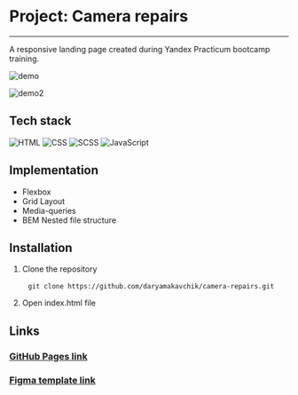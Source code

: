 # Project: Camera repairs

---

A responsive landing page created during Yandex Practicum bootcamp training.

![demo](https://github.com/daryamakavchik/camera-repairs/assets/90967822/0d40830b-00d7-4f5f-8a0d-4e3f51f1971f) 


![demo2](https://github.com/daryamakavchik/camera-repairs/assets/90967822/0c990117-7b01-4c8d-bb35-fde0812f8234)


## Tech stack

![HTML](https://img.shields.io/badge/html5-%23E34F26.svg?style=for-the-badge&logo=html5&logoColor=white)
![CSS](https://img.shields.io/badge/css3-%231572B6.svg?style=for-the-badge&logo=css3&logoColor=white)
![SCSS](https://img.shields.io/badge/Sass-CC6699?style=for-the-badge&logo=sass&logoColor=white)
![JavaScript](https://img.shields.io/badge/JavaScript-F7DF1E?style=for-the-badge&logo=javascript&logoColor=black)

## Implementation

- Flexbox
- Grid Layout
- Media-queries
- BEM Nested file structure

## Installation
1. Clone the repository
<pre>
    <code>git clone https://github.com/daryamakavchik/camera-repairs.git</code>
</pre>
2. Open index.html file

## Links
### [GitHub Pages link](https://daryamakavchik.github.io/camera-repairs/)
### [Figma template link](https://www.figma.com/file/G3UWFlQmNtNs67751YiDH2/Month-of-Landings_external-link?node-id=2%3A1815)
